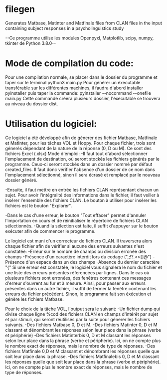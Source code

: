 # filegen
Generates Matbase, Matinter and Matfinale files from CLAN files in the input containing subject responses in a psycholinguistics study


--Ce programme utilise les modules Openpyxl, Matplotlib, scipy,  numpy, tkinter de Python 3.8.0--

# Mode de compilation du code:
Pour une compilation normale, se placer dans le dossier du programme et taper sur le terminal python3 main.py
Pour générer un éxecutable transférable sur les différentes machines, il faudra d'abord installer pyinstaller puis taper la commande:
 pyinstaller --nocommand --onefile main.py
Cette commande créera plusieurs dossier, l'éxecutable se trouvera au niveau du dossier dist.

#  Utilisation du logiciel:

Ce logiciel a été développé afin de génerer des fichier Matbase, Matfinale et MatInter, pour les tâches VOL et Hoppy. Pour chaque fichier, trois sont génerés dépendant de la nature de la réponse (0, D ou M). Ce sont des fichiers Excel (.xlsx)
Mode d'emploi: 
-Il faut tout d'abord sélectionner l'emplacement de destination, où seront stockés les fichiers générés par le programme. Ceux-ci seront stockés dans un dossier nommé par défaut created_files. Il faut donc vérifier l'absence d'un dossier de ce nom dans l'emplacement sélectionné, sinon il sera écrasé et remplacé par le nouveau dossier généré.

-Ensuite, il faut mettre en entrée les fichiers CLAN représentant chacun un sujet. Pour avoir l'intégralité des informations dans le fichier, il faut veiller à insérer l'ensemble des fichiers CLAN. Le bouton à utiliser pour insérer les fichiers est le bouton "Explorer".

-Dans le cas d'une erreur, le bouton "Tout effacer" permet d'annuler l'importation en cours et de réinitialiser le répertoire de fichiers CLAN sélectionnés.
-Quand la sélection est faite, il suffit d'appuyer sur le bouton exécuter afin de commencer le programme.

Le logiciel est muni d'un correcteur de fichiers CLAN. Il traversera alors chaque fichier afin de vérifier si aucune des erreurs suivantes n'est constatée:
-Erreur sur le nombre de champs ou division erronée des champs
-Présence d'un caractère interdit lors du codage (",;!?.<>[]@")
-Présence d'un espace dans un des champs
-Absence du dernier caractère "{"
Si une erreur est constatée, le logiciel vous signalera le nom du fichier et une liste des erreurs présentes réferencées par lignes. Dans le cas où plusieurs fichiers sont erronées, des fenêtres contenant ces messages d'erreur s'ouvrent au fur et à mesure. Ainsi, pour passer aux erreurs présentes dans un autre fichier, il suffit de fermer la fenêtre contenant les erreurs du fichier précédent.
Sinon, le programme fait son éxécution et génère les fichiers Matbase.

Pour le choix de la tâche VOL, l'output sera le suivant:
-Un fichier dump qui divise chaque ligne %cod des fichiers CLAN en champs d'intérêt par sujet et par stimuli, qui seront réutilisés par la suite pour génerer les fichiers suivants.
-Des fichiers Matbase 0, D et M.
-Des fichiers Matinter 0, D et M classant et dénombrant les réponses selon leur place dans la phrase (verbe et périphérie)
-Des fichiers Matinterbis 0, D et M classant les réponses selon leur place dans la phrase (verbe et périphérie). Ici, on ne compte plus le nombre exact de réponses, mais le nombre de type de réponses.
-Des fichiers Matfinale 0,D et M classant et dénombrant les réponses quelle que soit leur place dans la phrase.
-Des fichiers Matfinalebis 0, D et M classant les réponses quelle que soit leur place dans la phrase (verbe et périphérie). Ici, on ne compte plus le nombre exact de réponses, mais le nombre de type de réponses.
